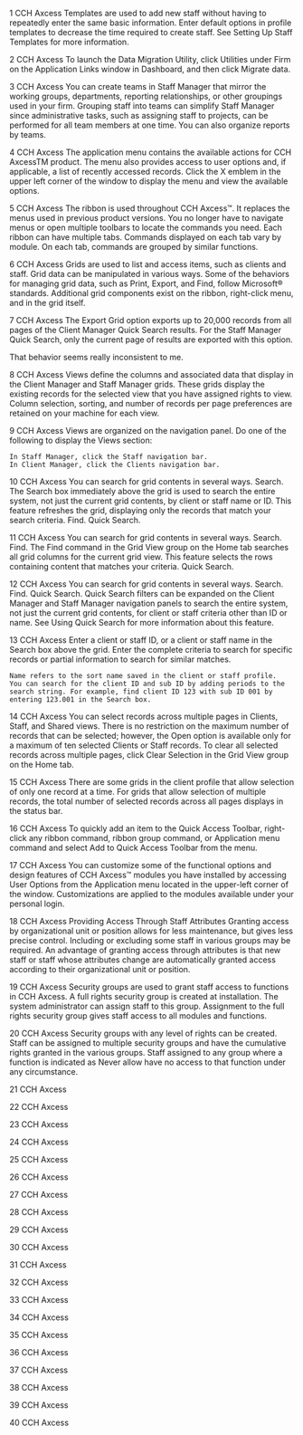 1
CCH Axcess
Templates are used to add new staff without having to repeatedly enter the same basic information. Enter default options in profile templates to decrease the time required to create staff. See Setting Up Staff Templates for more information.







2
CCH Axcess
To launch the Data Migration Utility, click Utilities under Firm on the Application Links window in Dashboard, and then click Migrate data.







3
CCH Axcess
You can create teams in Staff Manager that mirror the working groups, departments, reporting relationships, or other groupings used in your firm. Grouping staff into teams can simplify Staff Manager since administrative tasks, such as assigning staff to projects, can be performed for all team members at one time. You can also organize reports by teams.







4
CCH Axcess
The application menu contains the available actions for CCH AxcessTM product. The menu also provides access to user options and, if applicable, a list of recently accessed records. Click the X emblem in the upper left corner of the window to display the menu and view the available options.






5
CCH Axcess
The ribbon is used throughout CCH Axcess™. It replaces the menus used in previous product versions. You no longer have to navigate menus or open multiple toolbars to locate the commands you need. Each ribbon can have multiple tabs. Commands displayed on each tab vary by module. On each tab, commands are grouped by similar functions.







6
CCH Axcess
Grids are used to list and access items, such as clients and staff. Grid data can be manipulated in various ways. Some of the behaviors for managing grid data, such as Print, Export, and Find, follow Microsoft® standards. Additional grid components exist on the ribbon, right-click menu, and in the grid itself.







7
CCH Axcess
The Export Grid option exports up to 20,000 records from all pages of the Client Manager Quick Search results. For the Staff Manager Quick Search, only the current page of results are exported with this option. 

That behavior seems really inconsistent to me.







8
CCH Axcess
Views define the columns and associated data that display in the Client Manager and Staff Manager grids. These grids display the existing records for the selected view that you have assigned rights to view. Column selection, sorting, and number of records per page preferences are retained on your machine for each view.







9
CCH Axcess
Views are organized on the navigation panel. Do one of the following to display the Views section:

    In Staff Manager, click the Staff navigation bar.
    In Client Manager, click the Clients navigation bar.





10
CCH Axcess
You can search for grid contents in several ways.
    Search. The Search box immediately above the grid is used to search the entire system, not just the current grid contents, by client or staff name or ID. This feature refreshes the grid, displaying only the records that match your search criteria.
    Find. 
    Quick Search. 




11
CCH Axcess
You can search for grid contents in several ways.
    Search. 
    Find. The Find command in the Grid View group on the Home tab searches all grid columns for the current grid view. This feature selects the rows containing content that matches your criteria.
    Quick Search. 




12
CCH Axcess
You can search for grid contents in several ways.
    Search. 
    Find. 
    Quick Search. Quick Search filters can be expanded on the Client Manager and Staff Manager navigation panels to search the entire system, not just the current grid contents, for client or staff criteria other than ID or name. See Using Quick Search for more information about this feature.






13
CCH Axcess
Enter a client or staff ID, or a client or staff name in the Search box above the grid. Enter the complete criteria to search for specific records or partial information to search for similar matches.

    Name refers to the sort name saved in the client or staff profile.
    You can search for the client ID and sub ID by adding periods to the search string. For example, find client ID 123 with sub ID 001 by entering 123.001 in the Search box.





14
CCH Axcess
You can select records across multiple pages in Clients, Staff, and Shared views. There is no restriction on the maximum number of records that can be selected; however, the Open option is available only for a maximum of ten selected Clients or Staff records. To clear all selected records across multiple pages, click Clear Selection in the Grid View group on the Home tab.





15
CCH Axcess
There are some grids in the client profile that allow selection of only one record at a time. For grids that allow selection of multiple records, the total number of selected records across all pages displays in the status bar.





16
CCH Axcess
To quickly add an item to the Quick Access Toolbar, right-click any ribbon command, ribbon group command, or Application menu command and select Add to Quick Access Toolbar from the menu.







17
CCH Axcess
You can customize some of the functional options and design features of CCH Axcess™ modules you have installed by accessing User Options from the Application menu located in the upper-left corner of the window. Customizations are applied to the modules available under your personal login.





18
CCH Axcess
Providing Access Through Staff Attributes
Granting access by organizational unit or position allows for less maintenance, but gives less precise control. Including or excluding some staff in various groups may be required. An advantage of granting access through attributes is that new staff or staff whose attributes change are automatically granted access according to their organizational unit or position.







19
CCH Axcess
Security groups are used to grant staff access to functions in CCH Axcess. A full rights security group is created at installation. The system administrator can assign staff to this group. Assignment to the full rights security group gives staff access to all modules and functions.







20
CCH Axcess
Security groups with any level of rights can be created. Staff can be assigned to multiple security groups and have the cumulative rights granted in the various groups. Staff assigned to any group where a function is indicated as Never allow have no access to that function under any circumstance.







21
CCH Axcess






22
CCH Axcess






23
CCH Axcess






24
CCH Axcess






25
CCH Axcess






26
CCH Axcess






27
CCH Axcess






28
CCH Axcess






29
CCH Axcess






30
CCH Axcess






31
CCH Axcess






32
CCH Axcess






33
CCH Axcess






34
CCH Axcess






35
CCH Axcess






36
CCH Axcess






37
CCH Axcess






38
CCH Axcess






39
CCH Axcess






40
CCH Axcess